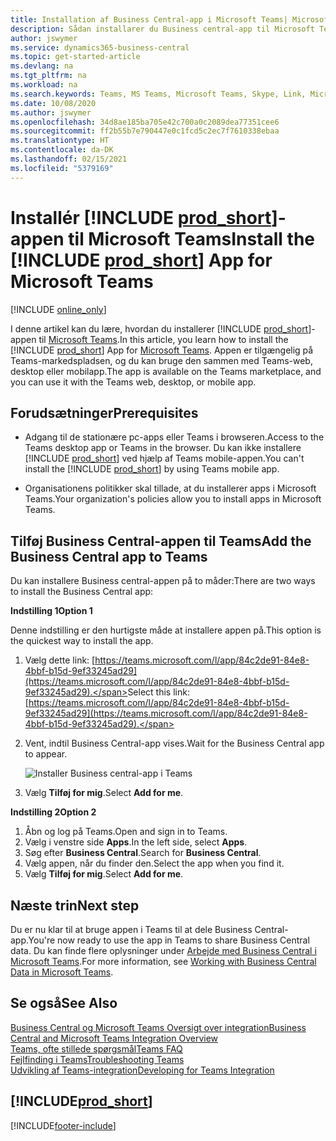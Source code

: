 ```yaml
---
title: Installation af Business Central-app i Microsoft Teams| Microsoft Docs
description: Sådan installarer du Business central-app til Microsoft Teams.
author: jswymer
ms.service: dynamics365-business-central
ms.topic: get-started-article
ms.devlang: na
ms.tgt_pltfrm: na
ms.workload: na
ms.search.keywords: Teams, MS Teams, Microsoft Teams, Skype, Link, Microsoft 365, collaborate, collaboration, teamwork
ms.date: 10/08/2020
ms.author: jswymer
ms.openlocfilehash: 34d8ae185ba705e42c700a0c2089dea77351cee6
ms.sourcegitcommit: ff2b55b7e790447e0c1fcd5c2ec7f7610338ebaa
ms.translationtype: HT
ms.contentlocale: da-DK
ms.lasthandoff: 02/15/2021
ms.locfileid: "5379169"
---
```

# <a name="install-the-prod_short-app-for-microsoft-teams"></a><span data-ttu-id="509c7-103">Installér [!INCLUDE [prod_short](includes/prod_short.md)]-appen til Microsoft Teams</span><span class="sxs-lookup"><span data-stu-id="509c7-103">Install the [!INCLUDE [prod_short](includes/prod_short.md)] App for Microsoft Teams</span></span>

[!INCLUDE [online_only](includes/online_only.md)]

<span data-ttu-id="509c7-104">I denne artikel kan du lære, hvordan du installerer [!INCLUDE [prod_short](includes/prod_short.md)]-appen til [Microsoft Teams](https://www.microsoft.com/en-us/microsoft-365/microsoft-teams).</span><span class="sxs-lookup"><span data-stu-id="509c7-104">In this article, you learn how to install the [!INCLUDE [prod_short](includes/prod_short.md)] App for [Microsoft Teams](https://www.microsoft.com/en-us/microsoft-365/microsoft-teams).</span></span> <span data-ttu-id="509c7-105">Appen er tilgængelig på Teams-markedspladsen, og du kan bruge den sammen med Teams-web, desktop eller mobilapp.</span><span class="sxs-lookup"><span data-stu-id="509c7-105">The app is available on the Teams marketplace, and you can use it with the Teams web, desktop, or mobile app.</span></span>

## <a name="prerequisites"></a><span data-ttu-id="509c7-106">Forudsætninger</span><span class="sxs-lookup"><span data-stu-id="509c7-106">Prerequisites</span></span>

- <span data-ttu-id="509c7-107">Adgang til de stationære pc-apps eller Teams i browseren.</span><span class="sxs-lookup"><span data-stu-id="509c7-107">Access to the Teams desktop app or Teams in the browser.</span></span> <span data-ttu-id="509c7-108">Du kan ikke installere [!INCLUDE [prod_short](includes/prod_short.md)] ved hjælp af Teams mobile-appen.</span><span class="sxs-lookup"><span data-stu-id="509c7-108">You can't install the [!INCLUDE [prod_short](includes/prod_short.md)] by using Teams mobile app.</span></span>

- <span data-ttu-id="509c7-109">Organisationens politikker skal tillade, at du installerer apps i Microsoft Teams.</span><span class="sxs-lookup"><span data-stu-id="509c7-109">Your organization's policies allow you to install apps in Microsoft Teams.</span></span>

## <a name="add-the-business-central-app-to-teams"></a><span data-ttu-id="509c7-110">Tilføj Business Central-appen til Teams</span><span class="sxs-lookup"><span data-stu-id="509c7-110">Add the Business Central app to Teams</span></span>

<span data-ttu-id="509c7-111">Du kan installere Business central-appen på to måder:</span><span class="sxs-lookup"><span data-stu-id="509c7-111">There are two ways to install the Business Central app:</span></span>

<span data-ttu-id="509c7-112">**Indstilling 1**</span><span class="sxs-lookup"><span data-stu-id="509c7-112">**Option 1**</span></span>

<span data-ttu-id="509c7-113">Denne indstilling er den hurtigste måde at installere appen på.</span><span class="sxs-lookup"><span data-stu-id="509c7-113">This option is the quickest way to install the app.</span></span>

1. <span data-ttu-id="509c7-114">Vælg dette link: [https://teams.microsoft.com/l/app/84c2de91-84e8-4bbf-b15d-9ef33245ad29](https://teams.microsoft.com/l/app/84c2de91-84e8-4bbf-b15d-9ef33245ad29).</span><span class="sxs-lookup"><span data-stu-id="509c7-114">Select this link: [https://teams.microsoft.com/l/app/84c2de91-84e8-4bbf-b15d-9ef33245ad29](https://teams.microsoft.com/l/app/84c2de91-84e8-4bbf-b15d-9ef33245ad29).</span></span>

2. <span data-ttu-id="509c7-115">Vent, indtil Business Central-app vises.</span><span class="sxs-lookup"><span data-stu-id="509c7-115">Wait for the Business Central app to appear.</span></span>

    ![Installer Business central-app i Teams](media/teams-install-app.png)

3. <span data-ttu-id="509c7-117">Vælg **Tilføj for mig**.</span><span class="sxs-lookup"><span data-stu-id="509c7-117">Select **Add for me**.</span></span>

<span data-ttu-id="509c7-118">**Indstilling 2**</span><span class="sxs-lookup"><span data-stu-id="509c7-118">**Option 2**</span></span>

1. <span data-ttu-id="509c7-119">Åbn og log på Teams.</span><span class="sxs-lookup"><span data-stu-id="509c7-119">Open and sign in to Teams.</span></span>
2. <span data-ttu-id="509c7-120">Vælg i venstre side **Apps**.</span><span class="sxs-lookup"><span data-stu-id="509c7-120">In the left side, select **Apps**.</span></span>
3. <span data-ttu-id="509c7-121">Søg efter **Business Central**.</span><span class="sxs-lookup"><span data-stu-id="509c7-121">Search for **Business Central**.</span></span>
4. <span data-ttu-id="509c7-122">Vælg appen, når du finder den.</span><span class="sxs-lookup"><span data-stu-id="509c7-122">Select the app when you find it.</span></span>
5. <span data-ttu-id="509c7-123">Vælg **Tilføj for mig**.</span><span class="sxs-lookup"><span data-stu-id="509c7-123">Select **Add for me**.</span></span>

## <a name="next-step"></a><span data-ttu-id="509c7-124">Næste trin</span><span class="sxs-lookup"><span data-stu-id="509c7-124">Next step</span></span>

<span data-ttu-id="509c7-125">Du er nu klar til at bruge appen i Teams til at dele Business Central-app.</span><span class="sxs-lookup"><span data-stu-id="509c7-125">You're now ready to use the app in Teams to share Business Central data.</span></span> <span data-ttu-id="509c7-126">Du kan finde flere oplysninger under [Arbejde med Business Central i Microsoft Teams](across-working-with-teams.md).</span><span class="sxs-lookup"><span data-stu-id="509c7-126">For more information, see [Working with Business Central Data in Microsoft Teams](across-working-with-teams.md).</span></span>

## <a name="see-also"></a><span data-ttu-id="509c7-127">Se også</span><span class="sxs-lookup"><span data-stu-id="509c7-127">See Also</span></span>

[<span data-ttu-id="509c7-128">Business Central og Microsoft Teams Oversigt over integration</span><span class="sxs-lookup"><span data-stu-id="509c7-128">Business Central and Microsoft Teams Integration Overview</span></span>](across-teams-overview.md)  
[<span data-ttu-id="509c7-129">Teams, ofte stillede spørgsmål</span><span class="sxs-lookup"><span data-stu-id="509c7-129">Teams FAQ</span></span>](teams-faq.md)  
[<span data-ttu-id="509c7-130">Fejlfinding i Teams</span><span class="sxs-lookup"><span data-stu-id="509c7-130">Troubleshooting Teams</span></span>](admin-teams-troubleshooting.md)  
[<span data-ttu-id="509c7-131">Udvikling af Teams-integration</span><span class="sxs-lookup"><span data-stu-id="509c7-131">Developing for Teams Integration</span></span>](/dynamics365/business-central/dev-itpro/developer/devenv-develop-for-teams)  

## [!INCLUDE[prod_short](includes/free_trial_md.md)]  


[!INCLUDE[footer-include](includes/footer-banner.md)]